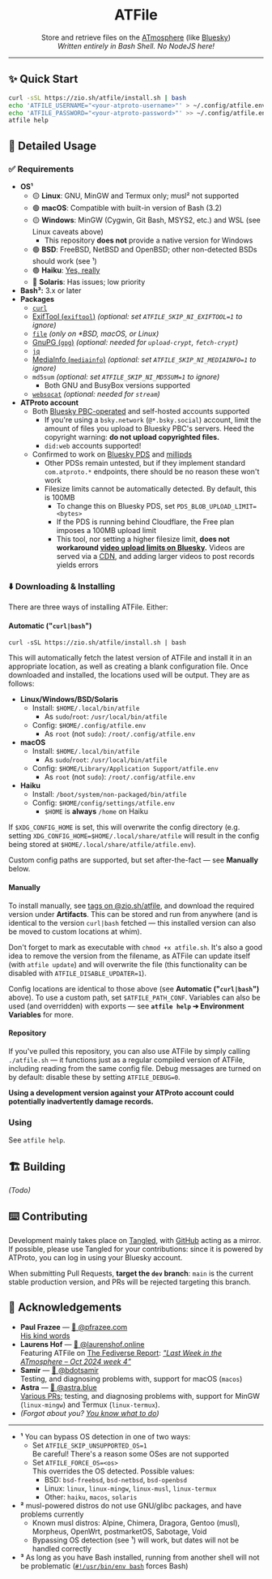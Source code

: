 <h1 align="center">
    ATFile
</h1>

<p align="center">
    Store and retrieve files on the <a href="https://atproto.com/">ATmosphere</a> (like <a href="https://bsky.app">Bluesky</a>)<br />
    <em>Written entirely in Bash Shell. No <span title="Deno is pretty cool tho">NodeJS</span> here!</em>
</p>

<hr />

## ✨ Quick Start

```sh
curl -sSL https://zio.sh/atfile/install.sh | bash
echo 'ATFILE_USERNAME="<your-atproto-username>"' > ~/.config/atfile.env # e.g. alice.bsky.social, did:plc:vdjlpwlhbnug4fnjodwr3vzh, did:web:twitter.com
echo 'ATFILE_PASSWORD="<your-atproto-password>"' >> ~/.config/atfile.env
atfile help
```

## 👀 Detailed Usage

### ✅ Requirements

* **OS¹**
    * 🟡 **Linux**: GNU, MinGW and Termux only; musl² not supported
    * 🟢 **macOS**: Compatible with built-in version of Bash (3.2)
    * 🟡 **Windows**: MinGW (Cygwin, Git Bash, MSYS2, etc.) and WSL (see Linux caveats above)
        * This repository **does not** provide a native version for Windows
    * 🟢 **BSD**: FreeBSD, NetBSD and OpenBSD; other non-detected BSDs should work (see ¹)
    * 🟢 **Haiku**: [Yes, really](https://bsky.app/profile/did:plc:kv7sv4lynbv5s6gdhn5r5vcw/post/3lboqznyqgs26)
    * 🔴 **Solaris**: <span title="Don't we all?">Has issues</span>; low priority
* **Bash³:** 3.x or later
* **Packages**
    * [`curl`](https://curl.se)
    * [ExifTool (`exiftool`)](https://exiftool.org) _(optional: set `ATFILE_SKIP_NI_EXIFTOOL=1` to ignore)_
    * [`file`](https://www.darwinsys.com/file) _(only on *BSD, macOS, or Linux)_
    * [GnuPG (`gpg`)](https://gnupg.org) _(optional: needed for `upload-crypt`, `fetch-crypt`)_
    * [`jq`](https://jqlang.github.io/jq)
    * [MediaInfo (`mediainfo`)](https://mediaarea.net/en/MediaInfo) _(optional: set `ATFILE_SKIP_NI_MEDIAINFO=1` to ignore)_
    * `md5sum` _(optional: set `ATFILE_SKIP_NI_MD5SUM=1` to ignore)_
        * Both GNU and BusyBox versions supported
    * [`websocat`](https://github.com/vi/websocat) _(optional: needed for `stream`)_
* **ATProto account**
  *  Both [Bluesky PBC-operated](https://bsky.social) and self-hosted accounts supported
      * If you're using a `bsky.network` (`@*.bsky.social`) account,  limit the amount of files you upload to Bluesky PBC's servers. Heed the copyright warning: **do not upload copyrighted files.**
      * `did:web` accounts supported!
    * Confirmed to work on [Bluesky PDS](https://github.com/bluesky-social/pds) and [millipds](https://github.com/DavidBuchanan314/millipds)
      * Other PDSs remain untested, but if they implement standard `com.atproto.*` endpoints, there should be no reason these won't work
      * Filesize limits cannot be automatically detected. By default, this is 100MB
          * To change this on Bluesky PDS, set `PDS_BLOB_UPLOAD_LIMIT=<bytes>`
          * If the PDS is running behind Cloudflare, the Free plan imposes a 100MB upload limit
          * This tool, nor setting a higher filesize limit, **does not workaround [video upload limits on Bluesky](https://bsky.social/about/blog/09-11-2024-video).** Videos are served via a [CDN](https://video.bsky.app), and adding larger videos to post records yields errors
  
### ⬇️ Downloading & Installing

There are three ways of installing ATFile. Either:

#### Automatic ("`curl|bash`")

```
curl -sSL https://zio.sh/atfile/install.sh | bash
```

This will automatically fetch the latest version of ATFile and install it in an appropriate location, as well as creating a blank configuration file. Once downloaded and installed, the locations used will be output. They are as follows:

* **Linux/Windows/BSD/Solaris**
  * Install: `$HOME/.local/bin/atfile`
    * As `sudo`/`root`: `/usr/local/bin/atfile`
  * Config: `$HOME/.config/atfile.env`
    * As `root` (not `sudo`): `/root/.config/atfile.env`
* **macOS**
  * Install: `$HOME/.local/bin/atfile`
    * As `sudo`/`root`: `/usr/local/bin/atfile`
  * Config: `$HOME/Library/Application Support/atfile.env`
    * As `root` (not `sudo`): `/root/.config/atfile.env`
* **Haiku**
  * Install: `/boot/system/non-packaged/bin/atfile`
  * Config: `$HOME/config/settings/atfile.env`
    * `$HOME` is **always** `/home` on Haiku

If `$XDG_CONFIG_HOME` is set, this will overwrite the config directory (e.g. setting `XDG_CONFIG_HOME=$HOME/.local/share/atfile` will result in the config being stored at `$HOME/.local/share/atfile/atfile.env`).

Custom config paths are supported, but set after-the-fact &mdash; see **Manually** below.

#### Manually

To install manually, see [tags on @zio.sh/atfile](https://tangled.sh/@zio.sh/atfile/tags), and download the required version under **Artifacts**. This can be stored and run from anywhere (and is identical to the version `curl|bash` fetched &mdash; this installed version can also be moved to custom locations at whim).

Don't forget to mark as executable with `chmod +x atfile.sh`. It's also a good idea to remove the version from the filename, as ATFile can update itself (with `atfile update`) and will overwrite the file (this functionality can be disabled with `ATFILE_DISABLE_UPDATER=1`).

Config locations are identical to those above (see **Automatic ("`curl|bash`")** above). To use a custom path, set `$ATFILE_PATH_CONF`. Variables can also be used (and overridden) with exports &mdash; see **`atfile help` ➔ Environment Variables** for more.

#### Repository

If you've pulled this repository, you can also use ATFile by simply calling `./atfile.sh` &mdash; it functions just as a regular compiled version of ATFile, including reading from the same config file. Debug messages are turned on by default: disable these by setting `ATFILE_DEBUG=0`.

**Using a development version against your ATProto account could potentially inadvertently damage records.**

### Using

See `atfile help`.

## 🏗️ Building

_(Todo)_

## ⌨️ Contributing

Development mainly takes place on [Tangled](https://tangled.sh/@zio.sh/tangled), with [GitHub](https://github.com/ziodotsh/tangled) acting as a mirror. If possible, please use Tangled for your contributions: since it is powered by ATProto, you can log in using your Bluesky account.

When submitting Pull Requests, **target the `dev` branch**: `main` is the current stable production version, and PRs will be rejected targeting this branch.

## 🤝 Acknowledgements

* **Paul Frazee** &mdash; [🦋 @pfrazee.com](https://bsky.app/profile/did:plc:ragtjsm2j2vknwkz3zp4oxrd)<br /><a href="https://bsky.app/profile/did:plc:ragtjsm2j2vknwkz3zp4oxrd/post/3l63zzvthqj2o">His kind words</a>
* **Laurens Hof** &mdash; [🦋 @laurenshof.online](https://bsky.app/profile/did:plc:mdjhvva6vlrswsj26cftjttd)<br />Featuring ATFile on [The Fediverse Report](https://fediversereport.com): _["Last Week in the ATmosphere – Oct 2024 week 4"](https://fediversereport.com/last-week-in-the-atmosphere-oct-2024-week-4/)_
* **Samir** &mdash; [🐙 @bdotsamir](https://github.com/bdotsamir)<br />Testing, and diagnosing problems with, support for macOS (`macos`)
* **Astra** &mdash; [🦋 @astra.blue](https://bsky.app/profile/did:plc:ejy6lkhb72rxvkk57tnrmpjl)<br />[Various PRs](https://github.com/ziodotsh/atfile/pulls?q=is%3Apr+author%3Aastravexton); testing, and diagnosing problems with, support for MinGW (`linux-mingw`) and Termux (`linux-termux`).
* _(Forgot about you? [You know what to do](https://tangled.sh/@zio.sh/atfile/pulls/new))_

---

* **¹** You can bypass OS detection in one of two ways:
    * Set `ATFILE_SKIP_UNSUPPORTED_OS=1`<br />Be careful! There's a reason some OSes are not supported
    * Set `ATFILE_FORCE_OS=<os>`<br />This overrides the OS detected. Possible values:
       * BSD: `bsd-freebsd`, `bsd-netbsd`, `bsd-openbsd`
       * Linux: `linux`, `linux-mingw`, `linux-musl`, `linux-termux`
       * Other: `haiku`, `macos`, `solaris`
* **²** musl-powered distros do not use GNU/glibc packages, and have problems currently
    * Known musl distros: Alpine, Chimera, Dragora, Gentoo (musl), Morpheus, OpenWrt, postmarketOS, Sabotage, Void
    * Bypassing OS detection (see ¹) will work, but dates will not be handled correctly
* **³** As long as you have Bash installed, running from another shell will not be problematic ([`#!/usr/bin/env bash`](https://tangled.sh/@zio.sh/atfile/blob/main/atfile-install.sh#L1) forces Bash)

